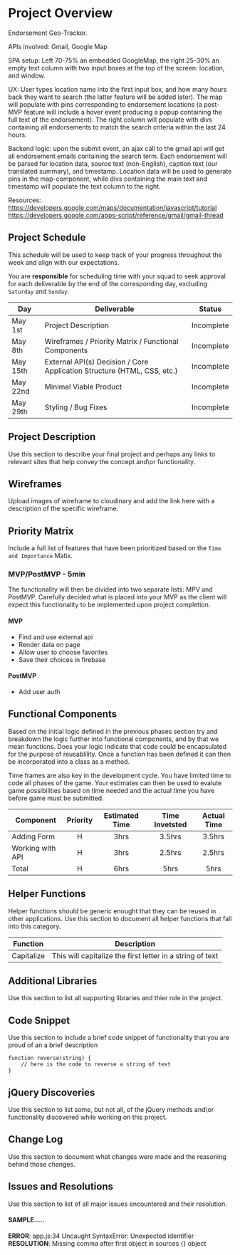 # Project Overview

Endorsement Geo-Tracker.

APIs involved: Gmail, Google Map 

SPA setup: Left 70-75% an embedded GoogleMap, the right 25-30% an empty text column with two input boxes at the top of the screen: location, and window.

UX: User types location name into the first input box, and how many hours back they want to search (the latter feature will be added later). The map will populate with pins corresponding to endorsement locations (a post-MVP feature will include a hover event producing a popup containing the full text of the endorsement). The right column will populate with divs containing all endorsements to match the search criteria within the last 24 hours. 

Backend logic: upon the submit event, an ajax call to the gmail api will get all endorsement emails containing the search term. Each endorsement will be parsed for location data, source text (non-English), caption text (our translated summary), and timestamp. Location data will be used to generate pins in the map-component, while divs containing the main text and timestamp will populate the text column to the right. 

Resources: 
https://developers.google.com/maps/documentation/javascript/tutorial
https://developers.google.com/apps-script/reference/gmail/gmail-thread



## Project Schedule

This schedule will be used to keep track of your progress throughout the week and align with our expectations.  

You are **responsible** for scheduling time with your squad to seek approval for each deliverable by the end of the corresponding day, excluding `Saturday` and `Sunday`.

|  Day | Deliverable | Status
|---|---| ---|
|May 1st| Project Description | Incomplete
|May 8th| Wireframes / Priority Matrix / Functional Components | Incomplete
|May 15th| External API(s) Decision / Core Application Structure (HTML, CSS, etc.) | Incomplete
|May 22nd| Minimal Viable Product | Incomplete
|May 29th| Styling / Bug Fixes | Incomplete


## Project Description

Use this section to describe your final project and perhaps any links to relevant sites that help convey the concept and\or functionality.

## Wireframes

Upload images of wireframe to cloudinary and add the link here with a description of the specific wireframe.

## Priority Matrix

Include a full list of features that have been prioritized based on the `Time and Importance` Matix.  

### MVP/PostMVP - 5min

The functionality will then be divided into two separate lists: MPV and PostMVP.  Carefully decided what is placed into your MVP as the client will expect this functionality to be implemented upon project completion.  

#### MVP 

- Find and use external api 
- Render data on page 
- Allow user to choose favorites 
- Save their choices in firebase

#### PostMVP 

- Add user auth

## Functional Components

Based on the initial logic defined in the previous  phases section try and breakdown the logic further into functional components, and by that we mean functions.  Does your logic indicate that code could be encapsulated for the purpose of reusablility.  Once a function has been defined it can then be incorporated into a class as a method. 

Time frames are also key in the development cycle.  You have limited time to code all phases of the game.  Your estimates can then be used to evalute game possibilities based on time needed and the actual time you have before game must be submitted. 

| Component | Priority | Estimated Time | Time Invetsted | Actual Time |
| --- | :---: |  :---: | :---: | :---: |
| Adding Form | H | 3hrs| 3.5hrs | 3.5hrs |
| Working with API | H | 3hrs| 2.5hrs | 2.5hrs |
| Total | H | 6hrs| 5hrs | 5hrs |

## Helper Functions
Helper functions should be generic enought that they can be reused in other applications. Use this section to document all helper functions that fall into this category.

| Function | Description | 
| --- | :---: |  
| Capitalize | This will capitalize the first letter in a string of text | 

## Additional Libraries
 Use this section to list all supporting libraries and thier role in the project. 

## Code Snippet

Use this section to include a brief code snippet of functionality that you are proud of an a brief description  

```
function reverse(string) {
	// here is the code to reverse a string of text
}
```

## jQuery Discoveries
 Use this section to list some, but not all, of the jQuery methods and\or functionality discovered while working on this project.

## Change Log
 Use this section to document what changes were made and the reasoning behind those changes.  

## Issues and Resolutions
 Use this section to list of all major issues encountered and their resolution.

#### SAMPLE.....
**ERROR**: app.js:34 Uncaught SyntaxError: Unexpected identifier                                
**RESOLUTION**: Missing comma after first object in sources {} object
